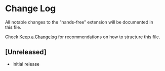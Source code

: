 # Change Log

All notable changes to the "hands-free" extension will be documented in this file.

Check [Keep a Changelog](http://keepachangelog.com/) for recommendations on how to structure this file.

## [Unreleased]

- Initial release